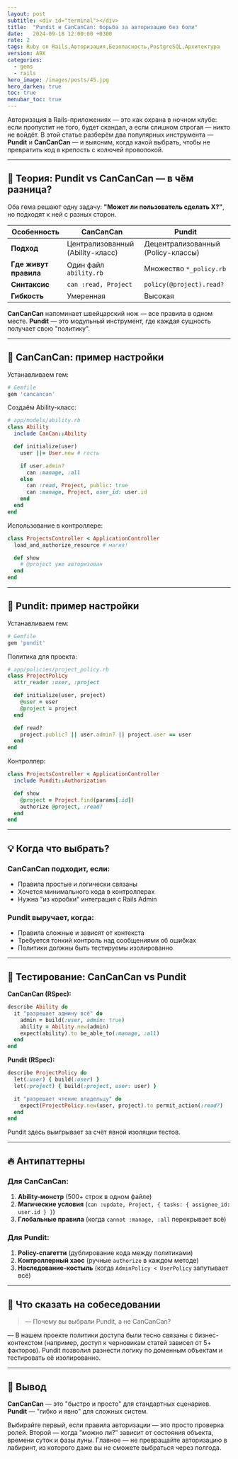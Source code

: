 ```yaml
---
layout: post
subtitle: <div id="terminal"></div>
title:  "Pundit и CanCanCan: борьба за авторизацию без боли"
date:   2024-09-18 12:00:00 +0300
rate: 2
tags: Ruby on Rails,Авторизация,Безопасность,PostgreSQL,Архитектура
version: A9X
categories:
  - gems
  - rails
hero_image: /images/posts/45.jpg
hero_darken: true
toc: true
menubar_toc: true
---
```

Авторизация в Rails-приложениях — это как охрана в ночном клубе: если пропустит не того, будет скандал, а если слишком строгая — никто не войдёт. В этой статье разберём два популярных инструмента — **Pundit** и **CanCanCan** — и выясним, когда какой выбрать, чтобы не превратить код в крепость с колючей проволокой.

---

## 🧠 Теория: Pundit vs CanCanCan — в чём разница?

Оба гема решают одну задачу: **"Может ли пользователь сделать X?"**, но подходят к ней с разных сторон.

| Особенность          | CanCanCan                          | Pundit                             |
|----------------------|------------------------------------|------------------------------------|
| **Подход**           | Централизованный (Ability-класс)   | Децентрализованный (Policy-классы) |
| **Где живут правила**| Один файл `ability.rb`             | Множество `*_policy.rb`            |
| **Синтаксис**        | `can :read, Project`               | `policy(@project).read?`           |
| **Гибкость**         | Умеренная                          | Высокая                            |

**CanCanCan** напоминает швейцарский нож — все правила в одном месте. **Pundit** — это модульный инструмент, где каждая сущность получает свою "политику".

---

## 🔧 CanCanCan: пример настройки

Устанавливаем гем:

```ruby
# Gemfile
gem 'cancancan'
```

Создаём Ability-класс:

```ruby
# app/models/ability.rb
class Ability
  include CanCan::Ability

  def initialize(user)
    user ||= User.new # гость

    if user.admin?
      can :manage, :all
    else
      can :read, Project, public: true
      can :manage, Project, user_id: user.id
    end
  end
end
```

Использование в контроллере:

```ruby
class ProjectsController < ApplicationController
  load_and_authorize_resource # магия!

  def show
    # @project уже авторизован
  end
end
```

---

## 🔧 Pundit: пример настройки

Устанавливаем гем:

```ruby
# Gemfile
gem 'pundit'
```

Политика для проекта:

```ruby
# app/policies/project_policy.rb
class ProjectPolicy
  attr_reader :user, :project

  def initialize(user, project)
    @user = user
    @project = project
  end

  def read?
    project.public? || user.admin? || project.user == user
  end
end
```

Контроллер:

```ruby
class ProjectsController < ApplicationController
  include Pundit::Authorization

  def show
    @project = Project.find(params[:id])
    authorize @project, :read?
  end
end
```

---

## 💡 Когда что выбрать?

### CanCanCan подходит, если:
- Правила простые и логически связаны
- Хочется минимального кода в контроллерах
- Нужна "из коробки" интеграция с Rails Admin

### Pundit выручает, когда:
- Правила сложные и зависят от контекста
- Требуется тонкий контроль над сообщениями об ошибках
- Политики должны быть тестируемы изолированно

---

## 🧪 Тестирование: CanCanCan vs Pundit

**CanCanCan (RSpec):**

```ruby
describe Ability do
  it "разрешает админу всё" do
    admin = build(:user, admin: true)
    ability = Ability.new(admin)
    expect(ability).to be_able_to(:manage, :all)
  end
end
```

**Pundit (RSpec):**

```ruby
describe ProjectPolicy do
  let(:user) { build(:user) }
  let(:project) { build(:project, user: user) }

  it "разрешает чтение владельцу" do
    expect(ProjectPolicy.new(user, project).to permit_action(:read?)
  end
end
```

Pundit здесь выигрывает за счёт явной изоляции тестов.

---

## 🔥 Антипаттерны

### Для CanCanCan:
1. **Ability-монстр** (500+ строк в одном файле)
2. **Магические условия** (`can :update, Project, { tasks: { assignee_id: user.id } }`)
3. **Глобальные правила** (когда `cannot :manage, :all` перекрывает всё)

### Для Pundit:
1. **Policy-спагетти** (дублирование кода между политиками)
2. **Контроллерный хаос** (ручные `authorize` в каждом методе)
3. **Наследование-костыль** (когда `AdminPolicy < UserPolicy` запутывает всё)

---

## 🎤 Что сказать на собеседовании

> — Почему вы выбрали Pundit, а не CanCanCan?

— В нашем проекте политики доступа были тесно связаны с бизнес-контекстом (например, доступ к черновикам статей зависел от 5+ факторов). Pundit позволил разнести логику по доменным объектам и тестировать её изолированно.

---

## 🧾 Вывод

**CanCanCan** — это "быстро и просто" для стандартных сценариев. **Pundit** — "гибко и явно" для сложных систем. 

Выбирайте первый, если правила авторизации — это просто проверка ролей. Второй — когда "можно ли?" зависит от состояния объекта, времени суток и фазы луны. Главное — не превращайте авторизацию в лабиринт, из которого даже вы не сможете выбраться через полгода.
